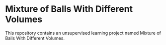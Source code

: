 # Mixture of Balls With Different Volumes

This repository contains an unsupervised learning project named Mixture of Balls With Different Volumes.
